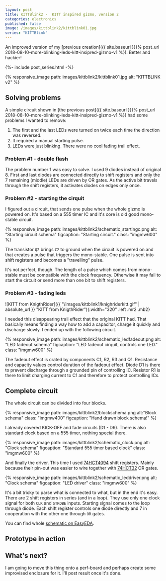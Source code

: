 ```yaml
---
layout: post
title: KITTBlink2 -  KITT inspired gizmo, version 2
categories: electronics
published: false
image: /images/kittblink2/kittblink01.jpg
series: "KITTBlink"
---
```


An improved version of my [previous creation]({{ site.baseurl }}{% post_url 2018-08-10-more-blinking-leds-kitt-insipred-gizmo-v1 %}). Better and hackier!

<!--more-->

{%- include post_series.html -%}

{% responsive_image path: images/kittblink2/kittblink01.jpg alt: "KITTBLINK v2"  %}

## Solving problems

A simple circuit shown in [the previous post]({{ site.baseurl }}{% post_url 2018-08-10-more-blinking-leds-kitt-insipred-gizmo-v1 %}) had some problems I wanted to remove:

1. The first and the last LEDs were turned on twice each time the direction was reversed.
2. It required a manual starting pulse. 
3. LEDs were just blinking. There were no cool fading trail effect. 

### Problem #1 - double flash

The problem number 1 was easy to solve. I used 9 diodes instead of original 8. First and last diodes are connected directly to shift registers and only the 7 remaining (middle) LEDs are driven by OR gates. As the active bit travels through the shift registers, it activates diodes on edges only once.



### Problem #2  - starting the cirquit

I figured out a circuit, that sends one pulse when the whole gizmo is powered on. It's based on a 555 timer IC and it's core is old good mono-stable circuit.

{% responsive_image path: images/kittblink2/schematic_startingc.png alt: "Starting circuit schema" figcaption: "Starting circuit." class: "imgmw600" %}

The transistor `Q2` brings `C2` to ground when the circuit is powered on and that creates a pulse that triggers the mono-stable. One pulse is sent into shift registers and becomes a "travelling" pulse.

It's not perfect, though. The length of a pulse which comes from mono-stable must be compatible with the clock frequency. Otherwise it may fail to start the circuit or send more than one bit to shift registers.

### Problem #3 - fading leds

![KITT from KnigthRider]({{ "/images/kittblink1/knighriderkitt.gif" | absolute_url }} "KITT from KnigthRider"){:width="320" .left .mr2 .mb2}

I needed this disappearing trail effect that the original KITT had. That basically means finding a way how to add a capacitor, charge it quickly and discharge slowly. I ended up with the following circuit.

{% responsive_image path: images/kittblink2/schematic_ledfadeout.png alt: "LED fadeout schema" figcaption: "LED fadeout cirquit, controls one LED." class: "imgmw600" %}

The fadeout effect is crated by components C1, R2, R3 and Q1. Resistance and capacity values control duration of the fadeout effect. Diode D1 is there to prevent discharge through a grounded pin of controlling IC. Resistor R1 is there to limit charging current to C1 and therefore to protect controlling ICs.

## Complete circuit

The whole circuit can be divided into four blocks. 

{% responsive_image path: images/kittblink2/blockschema.png alt:"Block schema" class: "imgmw400" figcaption: "Hand drawn block schema!" %}

I already covered KICK-OFF and fade circuits (D1 - D9). There is also standard clock based on a 555 timer, nothing special there.

{% responsive_image path: images/kittblink2/schematic_clock.png alt: "Clock schema" figcaption: "Standard 555 timer based clock" class: "imgmw600" %}


And finally the driver. This time I used [74HCT4094][74HCT4094] shift registers. Mainly because their pin-out was easier to wire together with [74HCT32][74HCT32] OR gates.

{% responsive_image path: images/kittblink2/schematic_leddriver.png alt: "Clock schema" figcaption: "LED driver" class: "imgmw600" %}

It's a bit tricky to parse what is connected to what, but in the end it's easy. There are 2 shift registers in series (and in a loop). They use only one clock signal for both `CLK` and `STROBE` inputs. Starting signal comes to the loop through diode. Each shift register controls one diode directly and 7 in cooperation with the other one through `OR` gates.



You can find whole [schematic on EasyEDA][schematic].

## Prototype in action

## What's next?

I am going to move this thing onto a perf-board and perhaps create some improvised enclosure for it. I'll post result once it's done.




[schematic]: https://easyeda.com/josefadamcik/kitt-blink2 "Schematic on EasyEDA"
[74HCT4094]: https://assets.nexperia.com/documents/data-sheet/74HC_HCT4094.pdf "74HCT4094 shift register data sheet"
[74HCT32]: https://assets.nexperia.com/documents/data-sheet/74HC_HCT32.pdf "74HCT32 OR gate data sheet"